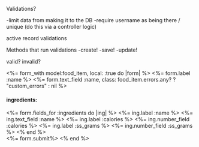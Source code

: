 Validations?

-limit data from making it to the DB
-require username as being there / unique (do this via a controller logic)

active record validations

Methods that run validations
-create!
-save!
-update!

valid?
invalid?


<!-- form for use when you a model to work of off-->




<!-- form tag use for anything else -->






<!-- form with will replace both form tag & form for-->
<%= form_with model:food_item, local: :true do |form| %>
  <%= form.label :name %>
  <%= form.text_field :name, class: food_item.errors.any? ? "custom_errors" : nil %>
  <br>
  <h4>ingredients:</h4>
  <%= form.fields_for :ingredients  do |ing| %>
    <%= ing.label :name %>
    <%= ing.text_field :name %>
    <%= ing.label :calories %>
    <%= ing.number_field :calories %>
    <%= ing.label :ss_grams %>
    <%= ing.number_field :ss_grams %>
  <% end %>
  <br>
  <%= form.submit%>
<% end %>


